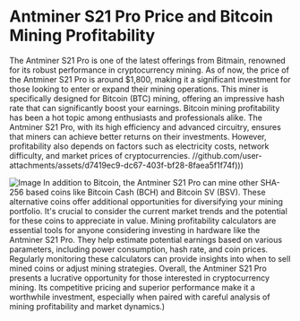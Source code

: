 # Antminer S21 Pro Price and Bitcoin Mining Profitability
The Antminer S21 Pro is one of the latest offerings from Bitmain, renowned for its robust performance in cryptocurrency mining. As of now, the price of the Antminer S21 Pro is around $1,800, making it a significant investment for those looking to enter or expand their mining operations. This miner is specifically designed for Bitcoin (BTC) mining, offering an impressive hash rate that can significantly boost your earnings.
Bitcoin mining profitability has been a hot topic among enthusiasts and professionals alike. The Antminer S21 Pro, with its high efficiency and advanced circuitry, ensures that miners can achieve better returns on their investments. However, profitability also depends on factors such as electricity costs, network difficulty, and market prices of cryptocurrencies. 
 //github.com/user-attachments/assets/d7419ec9-dc67-403f-bf28-8faea5f1f74f)))

![Image](https://github.com/user-attachments/assets/d7419ec9-dc67-403f-bf28-8faea5f1f74f)
In addition to Bitcoin, the Antminer S21 Pro can mine other SHA-256 based coins like Bitcoin Cash (BCH) and Bitcoin SV (BSV). These alternative coins offer additional opportunities for diversifying your mining portfolio. It's crucial to consider the current market trends and the potential for these coins to appreciate in value.
Mining profitability calculators are essential tools for anyone considering investing in hardware like the Antminer S21 Pro. They help estimate potential earnings based on various parameters, including power consumption, hash rate, and coin prices. Regularly monitoring these calculators can provide insights into when to sell mined coins or adjust mining strategies.
Overall, the Antminer S21 Pro presents a lucrative opportunity for those interested in cryptocurrency mining. Its competitive pricing and superior performance make it a worthwhile investment, especially when paired with careful analysis of mining profitability and market dynamics.)

